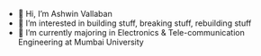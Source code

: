- 👋 Hi, I’m Ashwin Vallaban
- 👀 I’m interested in building stuff, breaking stuff, rebuilding stuff
- 🌱 I’m currently majoring in Electronics & Tele-communication Engineering at Mumbai University

<!---
ashvnv/ashvnv is a ✨ special ✨ repository because its `README.md` (this file) appears on your GitHub profile.
You can click the Preview link to take a look at your changes.
--->
